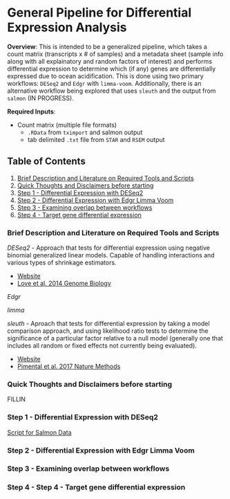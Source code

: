 # General Pipeline for Differential Expression Analysis 

**Overview**: This is intended to be a generalized pipeline, which takes a count matrix (transcripts x # of samples) and a metadata sheet (sample info along with all explainatory and random factors of interest) and performs differential expression to determine which (if any) genes are differentially expressed due to ocean acidification. This is done using two primary workflows: `DESeq2` and `Edgr` with `limma-voom`. Additionally, there is an alternative workflow being explored that uses `sleuth` and the output from `salmon` (IN PROGRESS). 

**Required Inputs**:
* Count matrix (multiple file formats)
    * `.RData` from `tximport` and salmon output
    * tab delimited `.txt` file from `STAR` and `RSEM` output

## Table of Contents 

1. [Brief Description and Literature on Required Tools and Scripts](#dis)
2. [Quick Thoughts and Disclaimers before starting](#qt)
3. [Step 1 - Differential Expression with DESeq2](#one)
4. [Step 2 - Differential Expression with Edgr Limma Voom ](#two)
5. [Step 3 - Examining overlap between workflows](#three)
6. [Step 4 - Target gene differential expression](#four)

### Brief Description and Literature on Required Tools and Scripts <a name="dis"></a>

*DESeq2* - Approach that tests for differential expression using negative binomial generalized linear models. Capable of handling interactions and various types of shrinkage estimators.
* [Website](https://bioconductor.org/packages/release/bioc/vignettes/DESeq2/inst/doc/DESeq2.html)
* [Love et al. 2014 Genome Biology](https://genomebiology.biomedcentral.com/articles/10.1186/s13059-014-0550-8)

*Edgr*

*limma*

*sleuth* - Aproach that tests for differential expression by taking a model comparison approach, and using likelihood ratio tests to determine the significance of a particular factor relative to a null model (generally one that includes all random or fixed effects not currently being evaluated).
* [Website](https://pachterlab.github.io/sleuth/about)
* [Pimental et al. 2017 Nature Methods](https://www.nature.com/articles/nmeth.4324)

### Quick Thoughts and Disclaimers before starting <a name="qt"></a>
FILLIN

### Step 1 - Differential Expression with DESeq2 <a name="one"></a>

[Script for Salmon Data]()

### Step 2 - Differential Expression with Edgr Limma Voom <a name="two"></a>


### Step 3 - Examining overlap between workflows <a name="three"></a>

### Step 4 -  Step 4 - Target gene differential expression <a name="four"></a>
